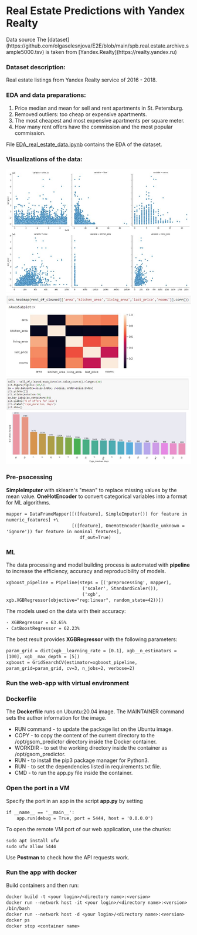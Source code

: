 <h1> Real Estate Predictions with Yandex Realty </h2>

<p> Data source The [dataset](https://github.com/olgaselesnjova/E2E/blob/main/spb.real.estate.archive.sample5000.tsv) is taken from [Yandex.Realty](https://realty.yandex.ru)</p>

<h3> Dataset description: </h3>

Real estate listings from Yandex Realty service of 2016 - 2018. 

<h3> EDA and data preparations: </h3>

1. Price median and mean for sell and rent apartments in St. Petersburg.
2. Removed outliers: too cheap or expensive apartments. 
3. The most cheapest and most expensive apartments per square meter.
4. How many rent offers have the commission and the most popular commission.

File [EDA_real_estate_data.ipynb](https://github.com/olgaselesnjova/E2E/blob/main/EDA_real_estate_data.ipynb) contains the EDA of the dataset.

<h3> Visualizations of the data: </h3>

![alt text](https://github.com/olgaselesnjova/E2E/blob/main/images/1.JPG)
![alt text](https://github.com/olgaselesnjova/E2E/blob/main/images/2.JPG)
![alt text](https://github.com/olgaselesnjova/E2E/blob/main/images/3.JPG)

<h3> Pre-psocessing </h3>

**SimpleImputer** with sklearn's "mean" to replace missing values by the mean value.
**OneHotEncoder** to convert categorical variables into a format for ML algorithms.

```
mapper = DataFrameMapper([([feature], SimpleImputer()) for feature in numeric_features] +\
                         [([feature], OneHotEncoder(handle_unknown = 'ignore')) for feature in nominal_features], 
                            df_out=True)  
```		

<h3> ML </h3>

The data processing and model building process is automated with **pipeline** to increase the efficiency, accuracy and reproducibility of models.

```
xgboost_pipeline = Pipeline(steps = [('preprocessing', mapper), 
                             ('scaler', StandardScaler()),
                             ('xgb', xgb.XGBRegressor(objective="reg:linear", random_state=42))])
```			     
The models used on the data with their accuracy: 

    - XGBRegressor = 63.65%
    - CatBoostRegressor = 62.23%

The best result provides **XGBRegressor** with the following parameters:

```
param_grid = dict(xgb__learning_rate = [0.1], xgb__n_estimators = [100], xgb__max_depth = [5])
xgboost = GridSearchCV(estimator=xgboost_pipeline, param_grid=param_grid, cv=3, n_jobs=2, verbose=2)
```
 
<h3> Run the web-app with virtual environment </h3>
	
<h3> Dockerfile </h3>

The **Dockerfile** runs on Ubuntu:20.04 image. The MAINTAINER command sets the author information for the image. 
- RUN command - to update the package list on the Ubuntu image. 
- COPY - to copy the content of the current directory to the /opt/gsom_predictor directory inside the Docker container. 
- WORKDIR - to set the working directory inside the container as /opt/gsom_predictor. 
- RUN - to install the pip3 package manager for Python3. 
- RUN - to set the dependencies listed in requirements.txt file. 
- CMD - to run the app.py file inside the container.
	
<h3> Open the port in a VM </h3>
	
Specify the port in an app in the script **app.py** by setting 
```
if __name__ == '__main__':
    app.run(debug = True, port = 5444, host = '0.0.0.0')
```
To open the remote VM port of our web application, use the chunks:
```
sudo apt install ufw
sudo ufw allow 5444 
```
Use **Postman** to check how the API requests work.  

<h3> Run the app with docker </h3>

Build containers and then run: 
```
docker build -t <your login>/<directory name>:<version>
docker run --network host -it <your login>/<directory name>:<version> /bin/bash
docker run --network host -d <your login>/<directory name>:<version>   
docker ps   
docker stop <container name>  
```
